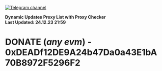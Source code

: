 [![Telegram channel](https://img.shields.io/endpoint?url=https://runkit.io/damiankrawczyk/telegram-badge/branches/master?url=https://t.me/n4z4v0d)](https://t.me/n4z4v0d) 

**Dynamic Updates Proxy List with Proxy Checker**  
**Last Updated: 24.12.23 21:59**

# DONATE (_any evm_) - 0xDEADf12DE9A24b47Da0a43E1bA70B8972F5296F2
